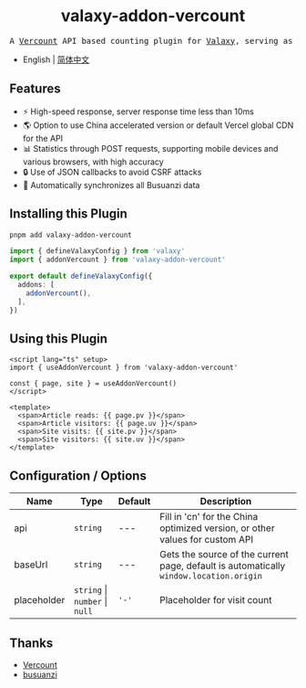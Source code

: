 <h1 align="center">valaxy-addon-vercount</h1>
<pre align="center">
A <a href="https://vercount.one/">Vercount</a> API based counting plugin for <a href="https://github.com/YunYouJun/valaxy">Valaxy</a>, serving as an alternative to Busuanzi counting
</pre>

- English | [简体中文](./README.zh-CN.md)

## Features

- ⚡ High-speed response, server response time less than 10ms
- 🌎 Option to use China accelerated version or default Vercel global CDN for the API
- 📊 Statistics through POST requests, supporting mobile devices and various browsers, with high accuracy
- 🔒 Use of JSON callbacks to avoid CSRF attacks
- 🔄 Automatically synchronizes all Busuanzi data

## Installing this Plugin

```bash
pnpm add valaxy-addon-vercount
```

```ts
import { defineValaxyConfig } from 'valaxy'
import { addonVercount } from 'valaxy-addon-vercount'

export default defineValaxyConfig({
  addons: [
    addonVercount(),
  ],
})
```

## Using this Plugin

```vue
<script lang="ts" setup>
import { useAddonVercount } from 'valaxy-addon-vercount'

const { page, site } = useAddonVercount()
</script>

<template>
  <span>Article reads: {{ page.pv }}</span>
  <span>Article visitors: {{ page.uv }}</span>
  <span>Site visits: {{ site.pv }}</span>
  <span>Site visitors: {{ site.uv }}</span>
</template>
```

## Configuration / Options

| Name | Type | Default | Description |
| ---- | ---- | ---- | ---- |
| api | `string` | --- | Fill in 'cn' for the China optimized version, or other values for custom API |
| baseUrl | `string` | --- | Gets the source of the current page, default is automatically `window.location.origin` |
| placeholder | `string` \| `number` \| `null` | `'-'` | Placeholder for visit count |

## Thanks

- [Vercount](https://github.com/EvanNotFound/vercount)
- [busuanzi](https://busuanzi.ibruce.info/)
